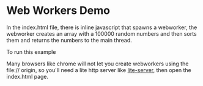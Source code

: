 # Web Workers Demo

In the index.html file, there is inline javascript that spawns a webworker, the webworker creates an array with a 100000 random numbers and then sorts them and returns the numbers to the main thread.

 To run this example

Many browsers like chrome will not let you create webworkers using the file:// origin, so you'll need a lite http server like [lite-server](https://github.com/johnpapa/lite-server), then open the index.html page.